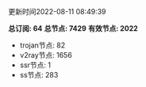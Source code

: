 更新时间2022-08-11 08:49:39

**总订阅: 64**
**总节点: 7429**
**有效节点: 2022**
- trojan节点: 82
- v2ray节点: 1656
- ssr节点: 1
- ss节点: 283
